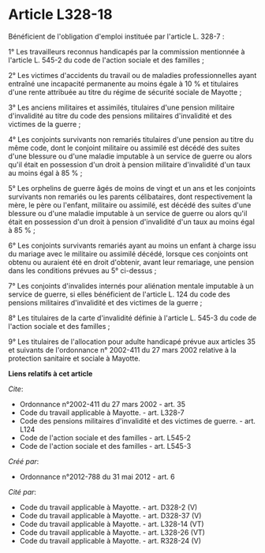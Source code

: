 # Article L328-18

Bénéficient de l'obligation d'emploi instituée par l'article L. 328-7 : 

1° Les travailleurs reconnus handicapés par la commission mentionnée à l'article L. 545-2 du code de l'action sociale et des
familles ; 

2° Les victimes d'accidents du travail ou de maladies professionnelles ayant entraîné une incapacité permanente au moins
égale à 10 % et titulaires d'une rente attribuée au titre du régime de sécurité sociale de Mayotte ; 

3° Les anciens militaires et assimilés, titulaires d'une pension militaire d'invalidité au titre du code des pensions
militaires d'invalidité et des victimes de la guerre ; 

4° Les conjoints survivants non remariés titulaires d'une pension au titre du même code, dont le conjoint militaire ou
assimilé est décédé des suites d'une blessure ou d'une maladie imputable à un service de guerre ou alors qu'il était en
possession d'un droit à pension militaire d'invalidité d'un taux au moins égal à 85 % ; 

5° Les orphelins de guerre âgés de moins de vingt et un ans et les conjoints survivants non remariés ou les parents
célibataires, dont respectivement la mère, le père ou l'enfant, militaire ou assimilé, est décédé des suites d'une blessure
ou d'une maladie imputable à un service de guerre ou alors qu'il était en possession d'un droit à pension d'invalidité d'un
taux au moins égal à 85 % ; 

6° Les conjoints survivants remariés ayant au moins un enfant à charge issu du mariage avec le militaire ou assimilé décédé,
lorsque ces conjoints ont obtenu ou auraient été en droit d'obtenir, avant leur remariage, une pension dans les conditions
prévues au 5° ci-dessus ; 

7° Les conjoints d'invalides internés pour aliénation mentale imputable à un service de guerre, si elles bénéficient de
l'article L. 124 du code des pensions militaires d'invalidité et des victimes de la guerre ; 

8° Les titulaires de la carte d'invalidité définie à l'article L. 545-3 du code de l'action sociale et des familles ; 

9° Les titulaires de l'allocation pour adulte handicapé prévue aux articles 35 et suivants de l'ordonnance n° 2002-411 du 27
mars 2002 relative à la protection sanitaire et sociale à Mayotte.

**Liens relatifs à cet article**

_Cite_:

  - Ordonnance n°2002-411 du 27 mars 2002 - art. 35
  - Code du travail applicable à Mayotte. - art. L328-7
  - Code des pensions militaires d'invalidité et des victimes de guerre. - art. L124
  - Code de l'action sociale et des familles - art. L545-2
  - Code de l'action sociale et des familles - art. L545-3

_Créé par_:

  - Ordonnance n°2012-788 du 31 mai 2012 - art. 6

_Cité par_:

  - Code du travail applicable à Mayotte. - art. D328-2 (V)
  - Code du travail applicable à Mayotte. - art. D328-37 (V)
  - Code du travail applicable à Mayotte. - art. L328-14 (VT)
  - Code du travail applicable à Mayotte. - art. L328-26 (VT)
  - Code du travail applicable à Mayotte. - art. R328-24 (V)
